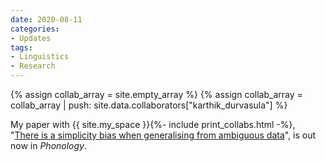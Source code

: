 ```yaml
---
date: 2020-08-11
categories:
- Updates
tags:
- Linguistics
- Research
---
```


{% assign collab_array = site.empty_array %}
{% assign collab_array = collab_array | push: site.data.collaborators["karthik_durvasula"] %}

My paper with {{ site.my_space }}{%- include print_collabs.html -%}, "<a href="https://dx.doi.org/10.1017/S0952675720000093">There is a simplicity bias when generalising from ambiguous data</a>", is out now in <em>Phonology</em>.

